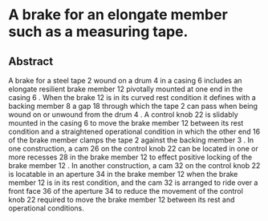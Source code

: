 # A brake for an elongate member such as a measuring tape.

## Abstract
A brake for a steel tape 2 wound on a drum 4 in a casing 6 includes an elongate resilient brake member 12 pivotally mounted at one end in the casing 6 . When the brake 12 is in its curved rest condition it defines with a backing member 8 a gap 18 through which the tape 2 can pass when being wound on or unwound from the drum 4 . A control knob 22 is slidably mounted in the casing 6 to move the brake member 12 between its rest condition and a straightened operational condition in which the other end 16 of the brake member clamps the tape 2 against the backing member 3 . In one construction, a cam 26 on the control knob 22 can be located in one or more recesses 28 in the brake member 12 to effect positive locking of the brake member 12 . In another construction, a cam 32 on the control knob 22 is locatable in an aperture 34 in the brake member 12 when the brake member 12 is in its rest condition, and the cam 32 is arranged to ride over a front face 36 of the aperture 34 to reduce the movement of the control knob 22 required to move the brake member 12 between its rest and operational conditions.